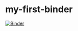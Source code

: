 # my-first-binder
[![Binder](https://mybinder.org/badge_logo.svg)](https://mybinder.org/v2/gh/amaze2/computational-publishing/HEAD)
